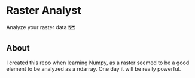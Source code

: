 # Raster Analyst
Analyze your raster data 🗺

## About
I created this repo when learning Numpy, as a raster seemed to be a good element to be analyzed as a ndarray. One day it will be really powerful.
